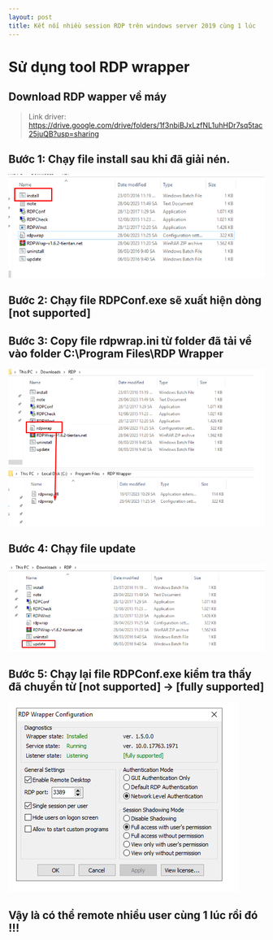 ```yaml
---
layout: post
title: Kết nối nhiều session RDP trên windows server 2019 cùng 1 lúc
---
```


# Sử dụng tool RDP wrapper

## Download RDP wapper về máy
> Link driver: https://drive.google.com/drive/folders/1f3nbiBJxLzfNL1uhHDr7sq5tac25juQB?usp=sharing 


## Bước 1: Chạy file install sau khi đã giải nén.
![images](/images/rdp-1.png )

## Bước 2: Chạy file RDPConf.exe sẽ xuất hiện dòng [not supported]

## Bước 3: Copy file rdpwrap.ini từ folder đã tải về vào folder C:\Program Files\RDP Wrapper
![images](/images/rdp-2.png )

## Bước 4: Chạy file update 
![images](/images/rdp-3.png )

## Bước 5: Chạy lại file RDPConf.exe kiểm tra thấy đã chuyển từ [not supported] -> [fully supported]
![images](/images/rdp-4.png )

## Vậy là có thể remote nhiều user cùng 1 lúc rồi đó !!!